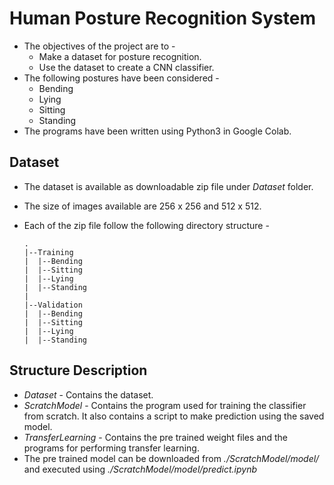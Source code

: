 # Human Posture Recognition System

* The objectives of the project are to -
  * Make a dataset for posture recognition.
  * Use the dataset to create a CNN classifier.
* The following postures have been considered -
  * Bending
  * Lying
  * Sitting
  * Standing
* The programs have been written using Python3 in Google Colab.

## Dataset

* The dataset is available as downloadable zip file under *Dataset* folder.
* The size of images available are 256 x 256 and 512 x 512.
* Each of the zip file follow the following directory structure -

  ```[markdown]
  .
  |--Training
  |  |--Bending
  |  |--Sitting
  |  |--Lying
  |  |--Standing
  |
  |--Validation
  |  |--Bending
  |  |--Sitting
  |  |--Lying
  |  |--Standing
  ```

## Structure Description

* *Dataset* - Contains the dataset.
* *ScratchModel* - Contains the program used for training the classifier from scratch. It also contains a script to make prediction using the saved model.
* *TransferLearning* - Contains the pre trained weight files and the programs for performing transfer learning.
* The pre trained model can be downloaded from *./ScratchModel/model/* and executed using *./ScratchModel/model/predict.ipynb*
